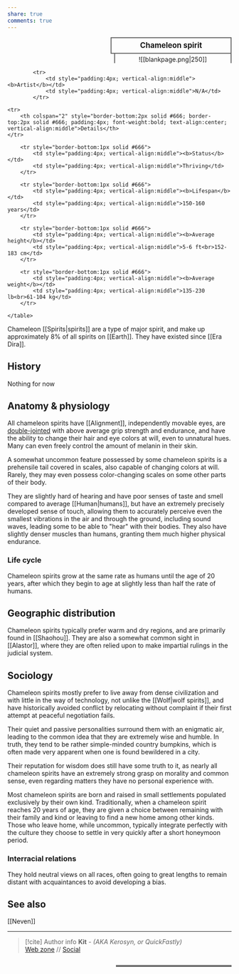 ```yaml
---
share: true
comments: true
---
```


<div>
  <span style="float:right; width:260px; margin-left:14px; border:2px solid #666; line-height:1.5; font-size:larger; font-weight:bold; text-align:center; padding:4px">Chameleon spirit</span>
  </div>

  <span style="float:right; clear:right; width:260px; margin-left:14px; border-left:2px solid #666; border-right:2px solid #666; border-collapse:collapse; text-align:center; padding-top:4px">![[blankpage.png|250]]</span>

  <div class="" style="float:right; clear:right">
    <table class="" style="float:right; clear:right; width:260px; margin-left:14px; margin-bottom:7px; border:2px solid #666; border-collapse:collapse; line-height:1.5; font-size:small">
			
			<tr>
				<td style="padding:4px; vertical-align:middle"><b>Artist</b></td>
				<td style="padding:4px; vertical-align:middle">N/A</td>
			</tr>
	
	<tr>
		<th colspan="2" style="border-bottom:2px solid #666; border-top:2px solid #666; padding:4px; font-weight:bold; text-align:center; vertical-align:middle">Details</th>
	</tr>
	
		<tr style="border-bottom:1px solid #666">
			<td style="padding:4px; vertical-align:middle"><b>Status</b></td>
			<td style="padding:4px; vertical-align:middle">Thriving</td>
		</tr>
	
		<tr style="border-bottom:1px solid #666">
			<td style="padding:4px; vertical-align:middle"><b>Lifespan</b></td>
			<td style="padding:4px; vertical-align:middle">150-160 years</td>
		</tr>
	
		<tr style="border-bottom:1px solid #666">
			<td style="padding:4px; vertical-align:middle"><b>Average height</b></td>
			<td style="padding:4px; vertical-align:middle">5-6 ft<br>152-183 cm</td>
		</tr>
		
		<tr style="border-bottom:1px solid #666">
			<td style="padding:4px; vertical-align:middle"><b>Average weight</b></td>
			<td style="padding:4px; vertical-align:middle">135-230 lb<br>61-104 kg</td>
		</tr>
		
    </table>
  </div>

Chameleon [[Spirits|spirits]] are a type of major spirit, and make up approximately 8% of all spirits on [[Earth]]. They have existed since [[Era Dira]].

## History

Nothing for now

## Anatomy & physiology

All chameleon spirits have [[Alignment]], independently movable eyes, are [double-jointed](https://en.wikipedia.org/wiki/Hypermobility_(joints)) with above average grip strength and endurance, and have the ability to change their hair and eye colors at will, even to unnatural hues. Many can even freely control the amount of melanin in their skin.

A somewhat uncommon feature possessed by some chameleon spirits is a prehensile tail covered in scales, also capable of changing colors at will. Rarely, they may even possess color-changing scales on some other parts of their body.

They are slightly hard of hearing and have poor senses of taste and smell compared to average [[Human|humans]], but have an extremely precisely developed sense of touch, allowing them to accurately perceive even the smallest vibrations in the air and through the ground, including sound waves, leading some to be able to "hear" with their bodies. They also have slightly denser muscles than humans, granting them much higher physical endurance.

### Life cycle

Chameleon spirits grow at the same rate as humans until the age of 20 years, after which they begin to age at slightly less than half the rate of humans.

## Geographic distribution

Chameleon spirits typically prefer warm and dry regions, and are primarily found in [[Shaohou]]. They are also a somewhat common sight in [[Alastor]], where they are often relied upon to make impartial rulings in the judicial system.

## Sociology

Chameleon spirits mostly prefer to live away from dense civilization and with little in the way of technology, not unlike the [[Wolf|wolf spirits]], and have historically avoided conflict by relocating without complaint if their first attempt at peaceful negotiation fails.

Their quiet and passive personalities surround them with an enigmatic air, leading to the common idea that they are extremely wise and humble. In truth, they tend to be rather simple-minded country bumpkins, which is often made very apparent when one is found bewildered in a city.

Their reputation for wisdom does still have some truth to it, as nearly all chameleon spirits have an extremely strong grasp on morality and common sense, even regarding matters they have no personal experience with.

Most chameleon spirits are born and raised in small settlements populated exclusively by their own kind. Traditionally, when a chameleon spirit reaches 20 years of age, they are given a choice between remaining with their family and kind or leaving to find a new home among other kinds. Those who leave home, while uncommon, typically integrate perfectly with the culture they choose to settle in very quickly after a short honeymoon period.

### Interracial relations

They hold neutral views on all races, often going to great lengths to remain distant with acquaintances to avoid developing a bias.

## See also

[[Neven]]

-----
> [!cite] Author info
> **Kit** - *(AKA Kerosyn, or QuickFastly)*\
> [Web zone](https://kerosyn.link) // [Social](https://m.tripulse.link/@kit)
